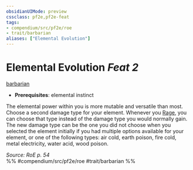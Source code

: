 ```yaml
---
obsidianUIMode: preview
cssclass: pf2e,pf2e-feat
tags:
- compendium/src/pf2e/roe
- trait/barbarian
aliases: ["Elemental Evolution"]
---
```

# Elemental Evolution  *Feat 2*  
[barbarian](rules/traits/barbarian.md "Barbarian Class Trait")  

- **Prerequisites**: elemental instinct

The elemental power within you is more mutable and versatile than most. Choose a second damage type for your element. Whenever you [Rage](rules/actions/rage.md), you can choose that type instead of the damage type you would normally gain. The new damage type can be the one you did not choose when you selected the element initially if you had multiple options available for your element, or one of the following types: air cold, earth poison, fire cold, metal electricity, water acid, wood poison.

*Source: RoE p. 54*  
%% #compendium/src/pf2e/roe #trait/barbarian %%